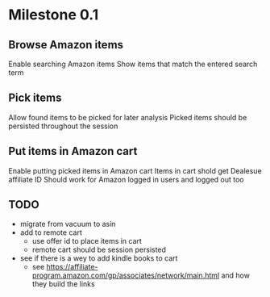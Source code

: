 # Milestone 0.1

## Browse Amazon items

Enable searching Amazon items
Show items that match the entered search term

## Pick items

Allow found items to be picked for later analysis
Picked items should be persisted throughout the session

## Put items in Amazon cart

Enable putting picked items in Amazon cart
Items in cart shold get Dealesue affiliate ID
Should work for Amazon logged in users and logged out too

## TODO

* migrate from vacuum to asin
* add to remote cart
    * use offer id to place items in cart
    * remote cart should be session persisted
* see if there is a wey to add kindle books to cart
    * see https://affiliate-program.amazon.com/gp/associates/network/main.html and how they build the links